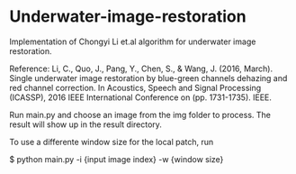 # Underwater-image-restoration
Implementation of Chongyi Li et.al algorithm for underwater image restoration.

Reference:
Li, C., Quo, J., Pang, Y., Chen, S., & Wang, J. (2016, March). Single underwater image restoration by blue-green channels dehazing and red channel correction. In Acoustics, Speech and Signal Processing (ICASSP), 2016 IEEE International Conference on (pp. 1731-1735). IEEE.

Run main.py and choose an image from the img folder to process. The result will show up in the result directory.

To use a differente window size for the local patch, run

$ python main.py -i {input image index} -w {window size}

